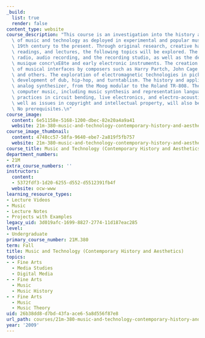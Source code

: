 ```yaml
---
_build:
  list: true
  render: false
content_type: website
course_description: "This course is an investigation into the history and aesthetics\
  \ of music and technology as deployed in experimental and popular musics from the\
  \ 19th century to the present. Through original research, creative hands-on projects,\
  \ readings, and lectures, the following topics will be explored. The history of\
  \ radio, audio recording, and the recording studio, as well as the development of\
  \ musique concr\xE8te and early electronic instruments. The creation and extension\
  \ of musical interfaces by composers such as Harry Partch, John Cage, Conlon Nancarrow,\
  \ and others. The exploration of electromagnetic technologies in pickups, and the\
  \ development of dub, hip-hop, and turntablism. The history and application of the\
  \ analog synthesizer, from the Moog modular to the Roland TR-808. The history of\
  \ computer music, including music synthesis and representation languages. Contemporary\
  \ practices in circuit bending, live electronics, and electro-acoustic music, as\
  \ well as issues in copyright and intellectual property, will also be examined.\
  \ No prerequisites.\n"
course_image:
  content: 6e51158e-5168-1200-dbec-82e20a4a9a41
  website: 21m-380-music-and-technology-contemporary-history-and-aesthetics-fall-2009
course_image_thumbnail:
  content: 4748cc57-58fa-9640-ebe7-2a819f5fb757
  website: 21m-380-music-and-technology-contemporary-history-and-aesthetics-fall-2009
course_title: Music and Technology (Contemporary History and Aesthetics)
department_numbers:
- 21M
extra_course_numbers: ''
instructors:
  content:
  - 5372fdf3-1d20-6255-d552-d5512391fb4f
  website: ocw-www
learning_resource_types:
- Lecture Videos
- Music
- Lecture Notes
- Projects with Examples
legacy_uid: 3d019afc-1699-8827-2774-11d187eac285
level:
- Undergraduate
primary_course_number: 21M.380
term: Fall
title: Music and Technology (Contemporary History and Aesthetics)
topics:
- - Fine Arts
  - Media Studies
  - Digital Media
- - Fine Arts
  - Music
  - Music History
- - Fine Arts
  - Music
  - Music Theory
uid: 26b38dd8-d7bd-43fa-ace6-5a8d556f87e8
url_path: courses/21m-380-music-and-technology-contemporary-history-and-aesthetics-fall-2009
year: '2009'
---
```

